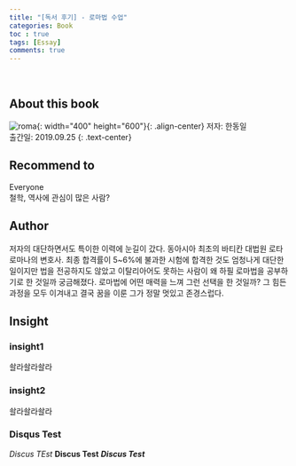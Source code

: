 ```yaml
---
title: "[독서 후기] - 로마법 수업"
categories: Book
toc : true
tags: [Essay]
comments: true
---
```

<br/>

## About this book

![roma](https://user-images.githubusercontent.com/86281619/126059268-576f0cef-2f1a-484b-9740-a3ac4b024224.jpg){: width="400" height="600"}{: .align-center}
저자: 한동일<br/>출간일: 2019.09.25
{: .text-center}

## Recommend to
Everyone<br/>철학, 역사에 관심이 많은 사람?

## Author
저자의 대단하면서도 특이한 이력에 눈길이 갔다. 동아시아 최초의 바티칸 대법원 로타 로마나의 변호사. 최종 합격률이 5~6%에 불과한 시험에 합격한 것도 엄청나게 대단한 일이지만 법을 전공하지도 않았고 이탈리아어도 못하는 사람이 왜 하필 로마법을 공부하기로 한 것일까 궁금해졌다. 로마법에 어떤 매력을 느껴 그런 선택을 한 것일까? 그 힘든 과정을 모두 이겨내고 결국 꿈을 이룬 그가 정말 멋있고 존경스럽다.

## Insight
### insight1
솰라솰라솰라<br/>
### insight2
솰라솰라솰라<br/>
### Disqus Test

*Discus TEst* 
**Discus Test**
***Discus Test***
 